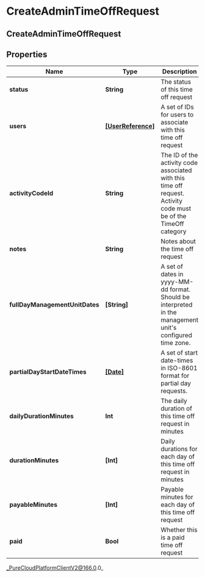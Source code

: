 # CreateAdminTimeOffRequest

## CreateAdminTimeOffRequest

## Properties

|Name | Type | Description | Notes|
|------------ | ------------- | ------------- | -------------|
| **status** | **String** | The status of this time off request | |
| **users** | [**[UserReference]**](UserReference) | A set of IDs for users to associate with this time off request | |
| **activityCodeId** | **String** | The ID of the activity code associated with this time off request. Activity code must be of the TimeOff category | |
| **notes** | **String** | Notes about the time off request | [optional] |
| **fullDayManagementUnitDates** | **[String]** | A set of dates in yyyy-MM-dd format.  Should be interpreted in the management unit&#39;s configured time zone. | [optional] |
| **partialDayStartDateTimes** | [**[Date]**]([Date]) | A set of start date-times in ISO-8601 format for partial day requests. | [optional] |
| **dailyDurationMinutes** | **Int** | The daily duration of this time off request in minutes | |
| **durationMinutes** | **[Int]** | Daily durations for each day of this time off request in minutes | [optional] |
| **payableMinutes** | **[Int]** | Payable minutes for each day of this time off request | [optional] |
| **paid** | **Bool** | Whether this is a paid time off request | [optional] |



_PureCloudPlatformClientV2@166.0.0_
